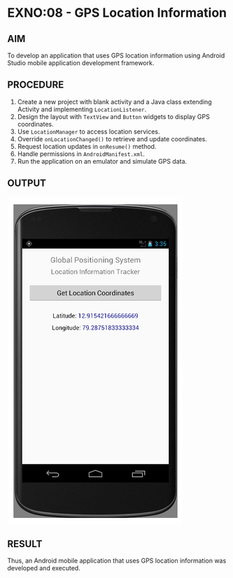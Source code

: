 # EXNO:08 - GPS Location Information

## AIM
To develop an application that uses GPS location information using Android Studio mobile application development framework.

## PROCEDURE
1. Create a new project with blank activity and a Java class extending Activity and implementing `LocationListener`.
2. Design the layout with `TextView` and `Button` widgets to display GPS coordinates.
3. Use `LocationManager` to access location services.
4. Override `onLocationChanged()` to retrieve and update coordinates.
5. Request location updates in `onResume()` method.
6. Handle permissions in `AndroidManifest.xml`.
7. Run the application on an emulator and simulate GPS data.

## OUTPUT
![Output](res/drawable/output.png)

## RESULT
Thus, an Android mobile application that uses GPS location information was developed and executed.
